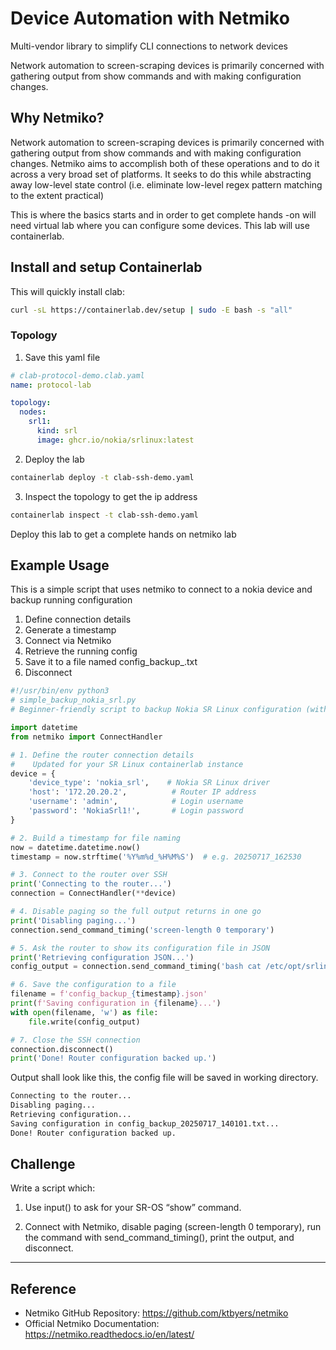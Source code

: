 # Device Automation with Netmiko

Multi-vendor library to simplify CLI connections to network devices

Network automation to screen-scraping devices is primarily concerned with gathering output from show commands and with making configuration changes.

## Why Netmiko?

Network automation to screen-scraping devices is primarily concerned with gathering output from show commands and with making configuration changes. Netmiko aims to accomplish both of these operations and to do it across a very broad set of platforms. It seeks to do this while abstracting away low-level state control (i.e. eliminate low-level regex pattern matching to the extent practical)

This is where the basics starts and in order to get complete hands -on will need virtual lab where you can configure some devices. This lab will use containerlab.

## Install and setup Containerlab

This will quickly install clab:
```bash
curl -sL https://containerlab.dev/setup | sudo -E bash -s "all"
```
### Topology
1. Save this yaml file

```yaml
# clab-protocol-demo.clab.yaml
name: protocol-lab

topology:
  nodes:
    srl1:
      kind: srl
      image: ghcr.io/nokia/srlinux:latest
```
2. Deploy the lab

```bash
containerlab deploy -t clab-ssh-demo.yaml
```
3. Inspect the topology to get the ip address

```bash
containerlab inspect -t clab-ssh-demo.yaml
```

Deploy this lab to get a complete hands on netmiko lab

## Example Usage

This is a simple script that uses netmiko to connect to a nokia device and backup running configuration

1. Define connection details
2. Generate a timestamp
3. Connect via Netmiko
4. Retrieve the running config
5. Save it to a file named config_backup_<timestamp>.txt
6. Disconnect


```python
#!/usr/bin/env python3
# simple_backup_nokia_srl.py
# Beginner-friendly script to backup Nokia SR Linux configuration (with paging disabled)

import datetime
from netmiko import ConnectHandler

# 1. Define the router connection details
#    Updated for your SR Linux containerlab instance
device = {
    'device_type': 'nokia_srl',    # Nokia SR Linux driver
    'host': '172.20.20.2',          # Router IP address
    'username': 'admin',            # Login username
    'password': 'NokiaSrl1!',       # Login password
}

# 2. Build a timestamp for file naming
now = datetime.datetime.now()
timestamp = now.strftime('%Y%m%d_%H%M%S')  # e.g. 20250717_162530

# 3. Connect to the router over SSH
print('Connecting to the router...')
connection = ConnectHandler(**device)

# 4. Disable paging so the full output returns in one go
print('Disabling paging...')
connection.send_command_timing('screen-length 0 temporary')

# 5. Ask the router to show its configuration file in JSON
print('Retrieving configuration JSON...')
config_output = connection.send_command_timing('bash cat /etc/opt/srlinux/config.json')

# 6. Save the configuration to a file
filename = f'config_backup_{timestamp}.json'
print(f'Saving configuration in {filename}...')
with open(filename, 'w') as file:
    file.write(config_output)

# 7. Close the SSH connection
connection.disconnect()
print('Done! Router configuration backed up.')
```
Output shall look like this, the config file will be saved in working directory.

```bash
Connecting to the router...
Disabling paging...
Retrieving configuration...
Saving configuration in config_backup_20250717_140101.txt...
Done! Router configuration backed up.
```

## Challenge

Write a script which:
1. Use input() to ask for your SR-OS “show” command.

2. Connect with Netmiko, disable paging (screen-length 0 temporary), run the command with send_command_timing(), print the output, and disconnect.
---
## Reference

- Netmiko GitHub Repository: https://github.com/ktbyers/netmiko
- Official Netmiko Documentation: https://netmiko.readthedocs.io/en/latest/